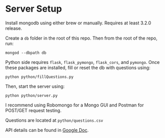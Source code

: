 Server Setup
===

Install mongodb using either brew or manually. Requires at least 3.2.0 release.

Create a `db` folder in the root of this repo. Then from the root of the repo, run:

```
mongod --dbpath db
```

Python side requires `flask`, `flask_pymongo`, `flask_cors`, and `pymongo`. Once these packages are installed, fill or reset the db with questions using:

```
python python/fillQuestions.py
```

Then, start the server using:

```
python python/server.py
```

I recommend using Robomongo for a Mongo GUI and Postman for POST/GET request testing.

Questions are located at `python/questions.csv`

API details can be found in [Google Doc](https://docs.google.com/document/d/1NBPKT-VvXealgVBVw30_xVoTiBgs9PkxJhbELzEFckg/edit).
